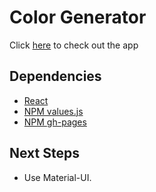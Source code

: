# Color Generator

Click [here](https://ioannis-sporidis.github.io/ra-hacker-news/) to check out the app

## Dependencies

- [React](https://reactjs.org/)
- [NPM values.js](https://noeldelgado.github.io/values.js/)
- [NPM gh-pages](https://www.npmjs.com/package/gh-pages)

## Next Steps
- Use Material-UI.

